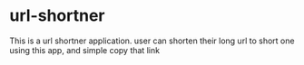 # url-shortner
This is a url shortner application. user can  shorten their long url to short one using this app, and simple copy that link
